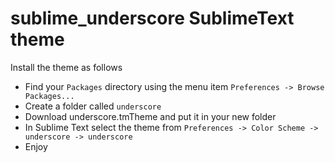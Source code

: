 sublime_underscore SublimeText theme
==================

Install the theme as follows

* Find your `Packages` directory using the menu item  `Preferences -> Browse Packages...`
* Create a folder called `underscore`
* Download underscore.tmTheme and put it in your new folder
* In Sublime Text select the theme from `Preferences -> Color Scheme -> underscore -> underscore`
* Enjoy
